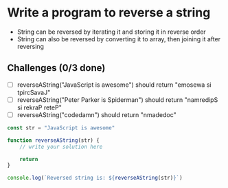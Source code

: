 # Write a program to reverse a string
+ String can be reversed by iterating it and storing it in reverse order
+ String can also be reversed by converting it to array, then joining it after reversing

## Challenges (0/3 done)
- [ ] reverseAString("JavaScript is awesome") should return "emosewa si tpircSavaJ"
- [ ] reverseAString("Peter Parker is Spiderman") should return "namredipS si rekraP reteP"
- [ ] reverseAString("codedamn") should return "nmadedoc"

```js
const str = "JavaScript is awesome"

function reverseAString(str) {
    // write your solution here

    return
}

console.log(`Reversed string is: ${reverseAString(str)}`)
```
